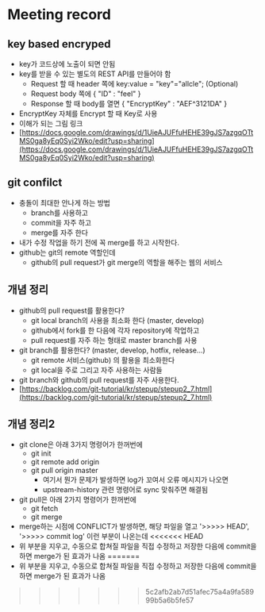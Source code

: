 # Meeting record

## key based encryped

- key가 코드상에 노출이 되면 안됨
- key를 받을 수 있는 별도의 REST API를 만들어야 함
  - Request 할 때 header 쪽에 key:value = "key"="allcle"; (Optional)
  - Request body 쪽에 { "ID" : "feel" }
  - Response 할 때 body를 열면 { "EncryptKey" : "AEF^3121DA" }
- EncryptKey 자체를 Encrypt 할 때 Key로 사용
- 이해가 되는 그림 링크
- [https://docs.google.com/drawings/d/1UieAJUFfuHEHE39gJS7azgqOTtMS0ga8yEq0Syi2Wko/edit?usp=sharing](https://docs.google.com/drawings/d/1UieAJUFfuHEHE39gJS7azgqOTtMS0ga8yEq0Syi2Wko/edit?usp=sharing)

## git confilct

- 충돌이 최대한 안나게 하는 방법
  - branch를 사용하고
  - commit을 자주 하고
  - merge를 자주 한다
- 내가 수정 작업을 하기 전에 꼭 merge를 하고 시작한다.
- github는 git의 remote 역할인데
  - github의 pull request가 git merge의 역할을 해주는 웹의 서비스

## 개념 정리

- github의 pull request를 활용한다?
  - git local branch의 사용을 최소화 한다 (master, develop)
  - github에서 fork를 한 다음에 각자 repository에 작업하고
  - pull request를 자주 하는 형태로 master branch를 사용
- git branch를 활용한다? (master, develop, hotfix, release...)
  - git remote 서비스(github) 의 활용을 최소화한다
  - git local을 주로 그리고 자주 사용하는 사람들
- git branch와 github의 pull request를 자주 사용한다.
- [https://backlog.com/git-tutorial/kr/stepup/stepup2_7.html](https://backlog.com/git-tutorial/kr/stepup/stepup2_7.html)

## 개념 정리2

- git clone은 아래 3가지 명령어가 한꺼번에
  - git init
  - git remote add origin
  - git pull origin master
    - 여기서 뭔가 문제가 발생하면 log가 꼬여서 오류 메시지가 나오면
    - upstream-history 관련 명령어로 sync 맞춰주면 해결됨
- git pull은 아래 2가지 명령어가 한꺼번에
  - git fetch
  - git merge
- merge하는 시점에 CONFLICT가 발생하면, 해당 파일을 열고 '>>>>> HEAD', '>>>>> commit log' 이런 부분이 나온는데
<<<<<<< HEAD
- 위 부분을 지우고, 수동으로 합쳐질 파일을 직접 수정하고 저장한 다음에 commit을 하면 merge가 된 효과가 나옴
=======
- 위 부분을 지우고, 수동으로 합쳐질 파일을 직접 수정하고 저장한 다음에 commit을 하면 merge가 된 효과가 나옴
>>>>>>> 5c2afb2ab7d51afec75a4a9fa58999b5a6b5fe57
